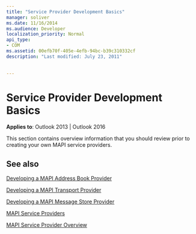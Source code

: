 ```yaml
---
title: "Service Provider Development Basics"
manager: soliver
ms.date: 11/16/2014
ms.audience: Developer
localization_priority: Normal
api_type:
- COM
ms.assetid: 00efb70f-405e-4efb-94bc-b39c310332cf
description: "Last modified: July 23, 2011"
 
 
---
```


# Service Provider Development Basics

  
  
**Applies to**: Outlook 2013 | Outlook 2016 
  
This section contains overview information that you should review prior to creating your own MAPI service providers.
  
## See also



[Developing a MAPI Address Book Provider](developing-a-mapi-address-book-provider.md)
  
[Developing a MAPI Transport Provider](developing-a-mapi-transport-provider.md)
  
[Developing a MAPI Message Store Provider](developing-a-mapi-message-store-provider.md)
  
[MAPI Service Providers](mapi-service-providers.md)
  
[MAPI Service Provider Overview](mapi-service-provider-overview.md)

